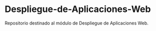 # Despliegue-de-Aplicaciones-Web
Repositorio destinado al módulo de Despliegue de Aplicaciones Web.
